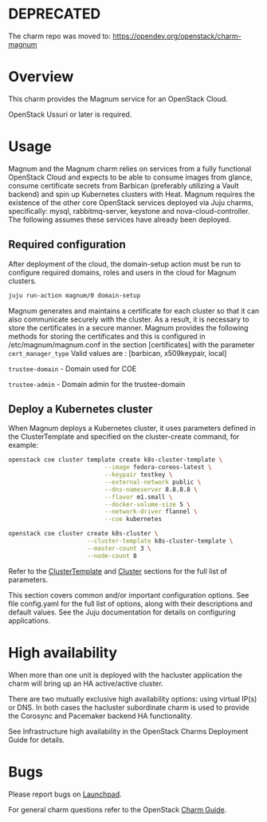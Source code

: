 # DEPRECATED

The charm repo was moved to: https://opendev.org/openstack/charm-magnum

# Overview

This charm provides the Magnum service for an OpenStack Cloud.

OpenStack Ussuri or later is required.

# Usage

Magnum and the Magnum charm relies on services from a fully functional
OpenStack Cloud and expects to be able to consume images from glance, consume certificate secrets from Barbican (preferably
utilizing a Vault backend) and spin up Kubernetes clusters with Heat.
Magnum requires the existence of the other core OpenStack services deployed via Juju charms, specifically: mysql, rabbitmq-server, keystone and nova-cloud-controller. The following assumes these services have already been deployed.

## Required configuration

After deployment of the cloud, the domain-setup action must be run to configure required domains, roles and users in the cloud
for Magnum clusters.

```bash
juju run-action magnum/0 domain-setup
```

Magnum generates and maintains a certificate for each cluster so that it can also communicate securely with the cluster. As a result, it is necessary to store the certificates in a secure manner. Magnum provides the following methods for storing the certificates and this is configured in /etc/magnum/magnum.conf in the section [certificates] with the parameter
`cert_manager_type`
  Valid values are : [barbican, x509keypair, local]

`trustee-domain`
    - Domain used for COE

`trustee-admin`
    - Domain admin for the trustee-domain

## Deploy a Kubernetes cluster

When Magnum deploys a Kubernetes cluster, it uses parameters defined in the ClusterTemplate and specified on the
cluster-create command, for example:

```bash
openstack coe cluster template create k8s-cluster-template \
                           --image fedora-coreos-latest \
                           --keypair testkey \
                           --external-network public \
                           --dns-nameserver 8.8.8.8 \
                           --flavor m1.small \
                           --docker-volume-size 5 \
                           --network-driver flannel \
                           --coe kubernetes
```
```bash
openstack coe cluster create k8s-cluster \
                      --cluster-template k8s-cluster-template \
                      --master-count 3 \
                      --node-count 8
```

Refer to the [ClusterTemplate][cltempl] and [Cluster][cl] sections for the full list of parameters.

This section covers common and/or important configuration options. See file config.yaml for the full list of options, along with their descriptions and default values. See the Juju documentation for details on configuring applications.

# High availability

When more than one unit is deployed with the hacluster application the charm will bring up an HA active/active cluster.

There are two mutually exclusive high availability options: using virtual IP(s) or DNS. In both cases the hacluster subordinate charm is used to provide the Corosync and Pacemaker backend HA functionality.

See Infrastructure high availability in the OpenStack Charms Deployment Guide for details.

# Bugs

Please report bugs on [Launchpad][lp-bugs-charm-magnum].

For general charm questions refer to the OpenStack [Charm Guide][cg].

<!-- LINKS -->

[cg]: https://docs.openstack.org/charm-guide
[lp-bugs-charm-magnum]: https://bugs.launchpad.net/charm-magnum/+filebug
[cltempl]: https://docs.openstack.org/magnum/latest/user/#clustertemplate
[cl]: https://docs.openstack.org/magnum/latest/user/#cluster
